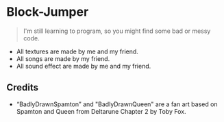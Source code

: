# Block-Jumper

> I'm still learning to program, so you might find some bad or messy code.

- All textures are made by me and my friend.
- All songs are made by my friend.
- All sound effect are made by me and my friend.


## Credits

- “BadlyDrawnSpamton” and "BadlyDrawnQueen" are a fan art based on Spamton and Queen from Deltarune Chapter 2 by Toby Fox.
